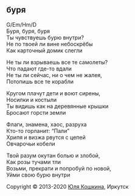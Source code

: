 ## буря

G/Em/Hm/D  
Буря, буря, буря  
Ты чувствуешь бурю внутри?  
Не по твоей ли вине небоскрёбы  
Как карточный домик слегли  

Не ты ли взрываешь все те самолеты?  
Что падают где-то вдали  
Не ты ли сейчас, ни о чем не жалея,  
Потопишь все те корабли

Кругом плачут дети и воют сирены,  
Носилки и костыли  
Ты видишь как на деревянные крышки  
Бросают горсти земли  

Флаги, знамена, хаос, разруха  
Кто-то горланит: “Пали”  
Хрипя и визжа рвутся с цепей  
Овчарочьи кобели   

Твой разум окутан болью и злобой,  
Как розы тучами тли  
Возьми, прекрати и попробуй по новой,  
Уйми свою бурю внутри  


Copyright © 2013-2020 [Юля Кошкина](https://vk.com/koshkamoroshka), Иркутск
